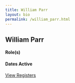 ```yaml
---
title: William Parr
layout: bio
permalink: /william_parr.html
---
```


## William Parr

#### Role(s)

#### Dates Active

<a href="{{ '/browse.html' | relative_url }}#William Parr" class="btn btn-custom">View Registers</a>